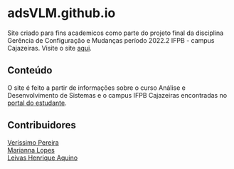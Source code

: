 # adsVLM.github.io
Site criado para fins academicos como parte do projeto final da disciplina Gerência de Configuração e Mudanças período 2022.2 IFPB - campus Cajazeiras.
Visite o site [aqui](https://adsvlm.github.io).
## Conteúdo
O site é feito a partir de informações sobre o curso Análise e Desenvolvimento de Sistemas e o campus IFPB Cajazeiras encontradas no [portal do estudante](https://estudante.ifpb.edu.br/cursos/12/).

## Contribuidores
[Veríssimo Pereira](https://github.com/verissimon)   
[Marianna Lopes](https://github.com/MariLopes1223)   
[Leivas Henrique Aquino](https://github.com/Leiv4s)   
